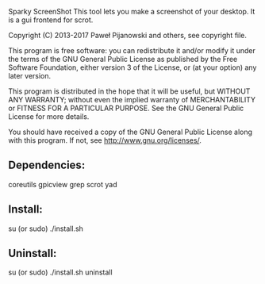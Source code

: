 Sparky ScreenShot
This tool lets you make a screenshot of your desktop. It is a gui frontend for scrot.

Copyright (C) 2013-2017 Paweł Pijanowski and others, see copyright file.

This program is free software: you can redistribute it and/or modify
it under the terms of the GNU General Public License as published by
the Free Software Foundation, either version 3 of the License, or
(at your option) any later version.

This program is distributed in the hope that it will be useful,
but WITHOUT ANY WARRANTY; without even the implied warranty of
MERCHANTABILITY or FITNESS FOR A PARTICULAR PURPOSE.  See the
GNU General Public License for more details.

You should have received a copy of the GNU General Public License
along with this program.  If not, see <http://www.gnu.org/licenses/>.

Dependencies:
-------------
coreutils
gpicview
grep
scrot
yad

Install:
-------------
su (or sudo) 
./install.sh

Uninstall:
-------------
su (or sudo)
./install.sh uninstall
